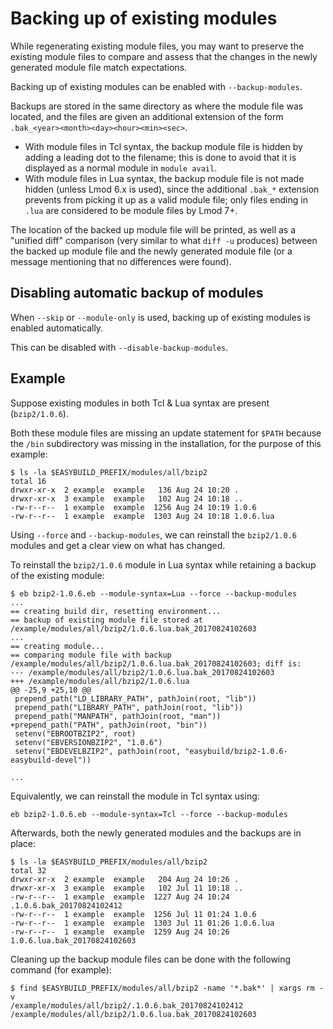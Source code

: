 # Backing up of existing modules

While regenerating existing module files, you may want to preserve the
existing module files to compare and assess that the changes in the
newly generated module file match expectations.

Backing up of existing modules can be enabled with `--backup-modules`.

Backups are stored in the same directory as where the module file was
located, and the files are given an additional extension of the form
`.bak_<year><month><day><hour><min><sec>`.

- With module files in Tcl syntax, the backup module file is hidden by
  adding a leading dot to the filename; this is done to avoid that it
  is displayed as a normal module in `module avail`.
- With module files in Lua syntax, the backup module file is not made
  hidden (unless Lmod 6.x is used), since the additional `.bak_*`
  extension prevents from picking it up as a valid module file; only
  files ending in `.lua` are considered to be module files by Lmod 7+.

The location of the backed up module file will be printed, as well as a
"unified diff" comparison (very similar to what `diff -u` produces)
between the backed up module file and the newly generated module file
(or a message mentioning that no differences were found).

## Disabling automatic backup of modules

When `--skip` or `--module-only` is used, backing up of existing modules
is enabled automatically.

This can be disabled with `--disable-backup-modules`.

## Example

Suppose existing modules in both Tcl & Lua syntax are present
(`bzip2/1.0.6`).

Both these module files are missing an update statement for `$PATH`
because the `/bin` subdirectory was missing in the installation, for the
purpose of this example:

``` console
$ ls -la $EASYBUILD_PREFIX/modules/all/bzip2
total 16
drwxr-xr-x  2 example  example   136 Aug 24 10:20 .
drwxr-xr-x  3 example  example   102 Aug 24 10:18 ..
-rw-r--r--  1 example  example  1256 Aug 24 10:19 1.0.6
-rw-r--r--  1 example  example  1303 Aug 24 10:18 1.0.6.lua
```

Using `--force` and `--backup-modules`, we can reinstall the
`bzip2/1.0.6` modules and get a clear view on what has changed.

To reinstall the `bzip2/1.0.6` module in Lua syntax while retaining a
backup of the existing module:

``` console
$ eb bzip2-1.0.6.eb --module-syntax=Lua --force --backup-modules
...
== creating build dir, resetting environment...
== backup of existing module file stored at /example/modules/all/bzip2/1.0.6.lua.bak_20170824102603
...
== creating module...
== comparing module file with backup /example/modules/all/bzip2/1.0.6.lua.bak_20170824102603; diff is:
--- /example/modules/all/bzip2/1.0.6.lua.bak_20170824102603
+++ /example/modules/all/bzip2/1.0.6.lua
@@ -25,9 +25,10 @@
 prepend_path("LD_LIBRARY_PATH", pathJoin(root, "lib"))
 prepend_path("LIBRARY_PATH", pathJoin(root, "lib"))
 prepend_path("MANPATH", pathJoin(root, "man"))
+prepend_path("PATH", pathJoin(root, "bin"))
 setenv("EBROOTBZIP2", root)
 setenv("EBVERSIONBZIP2", "1.0.6")
 setenv("EBDEVELBZIP2", pathJoin(root, "easybuild/bzip2-1.0.6-easybuild-devel"))

...
```

Equivalently, we can reinstall the module in Tcl syntax using:

``` shell
eb bzip2-1.0.6.eb --module-syntax=Tcl --force --backup-modules
```

Afterwards, both the newly generated modules and the backups are in
place:

``` console
$ ls -la $EASYBUILD_PREFIX/modules/all/bzip2
total 32
drwxr-xr-x  2 example  example   204 Aug 24 10:26 .
drwxr-xr-x  3 example  example   102 Jul 11 10:18 ..
-rw-r--r--  1 example  example  1227 Aug 24 10:24 .1.0.6.bak_20170824102412
-rw-r--r--  1 example  example  1256 Jul 11 01:24 1.0.6
-rw-r--r--  1 example  example  1303 Jul 11 01:26 1.0.6.lua
-rw-r--r--  1 example  example  1259 Aug 24 10:26 1.0.6.lua.bak_20170824102603
```

Cleaning up the backup module files can be done with the following
command (for example):

``` console
$ find $EASYBUILD_PREFIX/modules/all/bzip2 -name '*.bak*' | xargs rm -v
/example/modules/all/bzip2/.1.0.6.bak_20170824102412
/example/modules/all/bzip2/1.0.6.lua.bak_20170824102603
```
